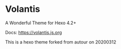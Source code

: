 # Volantis

A Wonderful Theme for Hexo 4.2+


Docs: https://volantis.js.org


This is a hexo theme forked from autour on 20200312
